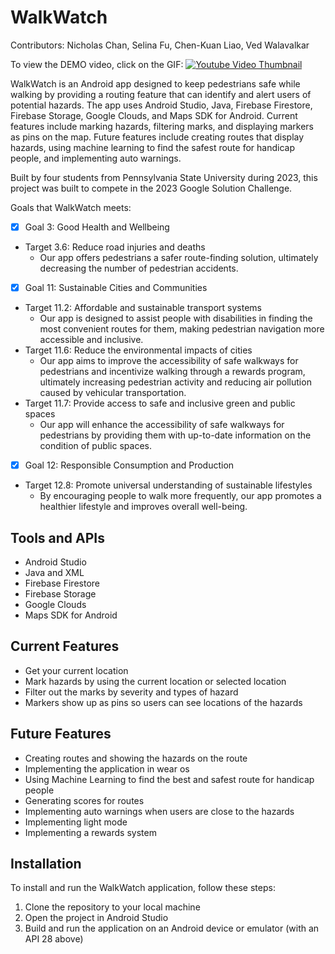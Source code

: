 # WalkWatch
Contributors: Nicholas Chan, Selina Fu, Chen-Kuan Liao, Ved Walavalkar

To view the DEMO video, click on the GIF: [![Youtube Video Thumbnail](https://user-images.githubusercontent.com/69305166/226731256-41759d14-bf87-4b59-a6e6-3641b7ec36cf.gif)](https://www.youtube.com/watch?v=a4VPdeM_d2A&t=2s)


WalkWatch is an Android app designed to keep pedestrians safe while walking by providing a routing feature that can identify and alert users of potential hazards. The app uses Android Studio, Java, Firebase Firestore, Firebase Storage, Google Clouds, and Maps SDK for Android. Current features include marking hazards, filtering marks, and displaying markers as pins on the map. Future features include creating routes that display hazards, using machine learning to find the safest route for handicap people, and implementing auto warnings. 

Built by four students from Pennsylvania State University during 2023, this project was built to compete in the 2023 Google Solution Challenge.

Goals that WalkWatch meets:
- [X] Goal 3: Good Health and Wellbeing
- Target 3.6: Reduce road injuries and deaths
  - Our app offers pedestrians a safer route-finding solution, ultimately decreasing the number of pedestrian accidents.


- [X] Goal 11: Sustainable Cities and Communities
- Target 11.2: Affordable and sustainable transport systems
  - Our app is designed to assist people with disabilities in finding the most convenient routes for them, making pedestrian navigation more accessible and inclusive.
- Target 11.6: Reduce the environmental impacts of cities
  - Our app aims to improve the accessibility of safe walkways for pedestrians and incentivize walking through a rewards program, ultimately increasing pedestrian activity and reducing air pollution caused by vehicular transportation.
- Target 11.7: Provide access to safe and inclusive green and public spaces
  - Our app will enhance the accessibility of safe walkways for pedestrians by providing them with up-to-date information on the condition of public spaces.



- [X] Goal 12: Responsible Consumption and Production
- Target 12.8: Promote universal understanding of sustainable lifestyles
  - By encouraging people to walk more frequently, our app promotes a healthier lifestyle and improves overall well-being. 


## Tools and APIs

- Android Studio 
- Java and XML
- Firebase Firestore
- Firebase Storage
- Google Clouds
- Maps SDK for Android

## Current Features

- Get your current location 
- Mark hazards by using the current location or selected location 
- Filter out the marks by severity and types of hazard 
- Markers show up as pins so users can see locations of the hazards 

## Future Features

- Creating routes and showing the hazards on the route 
- Implementing the application in wear os 
- Using Machine Learning to find the best and safest route for handicap people 
- Generating scores for routes 
- Implementing auto warnings when users are close to the hazards 
- Implementing light mode 
- Implementing a rewards system 

## Installation

To install and run the WalkWatch application, follow these steps:

1. Clone the repository to your local machine
2. Open the project in Android Studio 
3. Build and run the application on an Android device or emulator (with an API 28 above)

